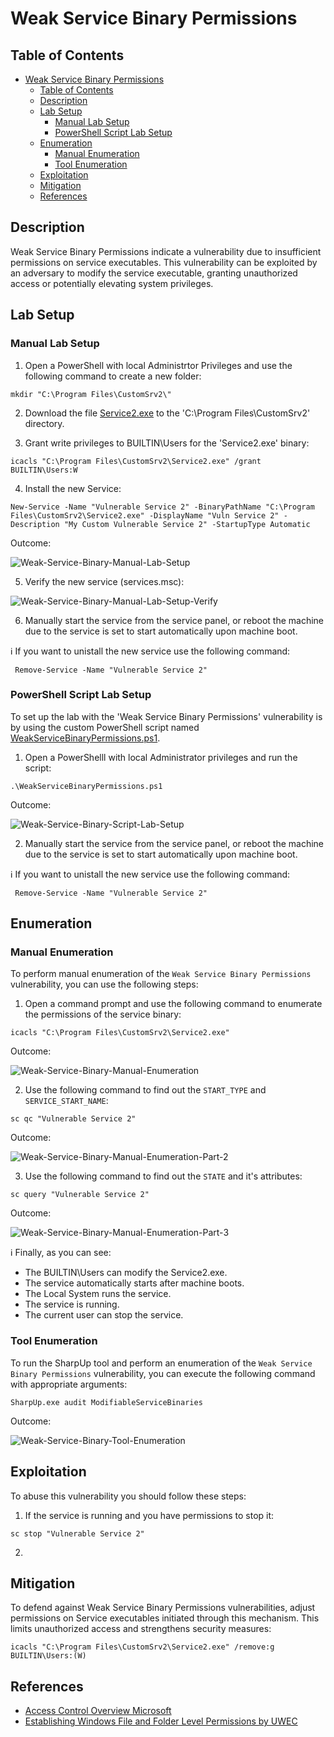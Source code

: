 # Weak Service Binary Permissions

## Table of Contents

- [Weak Service Binary Permissions](#weak-service-binary-permissions)
  - [Table of Contents](#table-of-contents)
  - [Description](#description)
  - [Lab Setup](#lab-setup)
    - [Manual Lab Setup](#manual-lab-setup)
    - [PowerShell Script Lab Setup](#powershell-script-lab-setup)
  - [Enumeration](#enumeration)
    - [Manual Enumeration](#manual-enumeration)
    - [Tool Enumeration](#tool-enumeration)
  - [Exploitation](#exploitation)
  - [Mitigation](#mitigation)
  - [References](#references)

## Description

Weak Service Binary Permissions indicate a vulnerability due to insufficient permissions on service executables. This vulnerability can be exploited by an adversary to modify the service executable, granting unauthorized access or potentially elevating system privileges.

## Lab Setup

### Manual Lab Setup

1) Open a PowerShell with local Administrtor Privileges and use the following command to create a new folder:

```
mkdir "C:\Program Files\CustomSrv2\"
```

2) Download the file [Service2.exe](/Lab-Setup-Binary/Service2.exe) to the 'C:\Program Files\CustomSrv2' directory.

3) Grant write privileges to BUILTIN\Users for the 'Service2.exe' binary:

```
icacls "C:\Program Files\CustomSrv2\Service2.exe" /grant BUILTIN\Users:W
```

4) Install the new Service:

```
New-Service -Name "Vulnerable Service 2" -BinaryPathName "C:\Program Files\CustomSrv2\Service2.exe" -DisplayName "Vuln Service 2" -Description "My Custom Vulnerable Service 2" -StartupType Automatic
```

Outcome:

![Weak-Service-Binary-Manual-Lab-Setup](/Pictures/Weak-Service-Binary-Manual-Lab-Setup.png)

5) Verify the new service (services.msc):

![Weak-Service-Binary-Manual-Lab-Setup-Verify](/Pictures/Weak-Service-Binary-Manual-Lab-Setup-Verify.png)

6) Manually start the service from the service panel, or reboot the machine due to the service is set to start automatically upon machine boot.

:information_source: If you want to unistall the new service use the following command:

```
 Remove-Service -Name "Vulnerable Service 2"
```

### PowerShell Script Lab Setup

To set up the lab with the 'Weak Service Binary Permissions' vulnerability is by using the custom PowerShell script named [WeakServiceBinaryPermissions.ps1](/Lab-Setup-Scripts/WeakServiceBinaryPermissions.ps1).

1) Open a PowerShelll with local Administrator privileges and run the script:

```
.\WeakServiceBinaryPermissions.ps1
```

Outcome:

![Weak-Service-Binary-Script-Lab-Setup](/Pictures/Weak-Service-Binary-Script-Lab-Setup.png)

2) Manually start the service from the service panel, or reboot the machine due to the service is set to start automatically upon machine boot.

:information_source: If you want to unistall the new service use the following command:

```
 Remove-Service -Name "Vulnerable Service 2"
```

## Enumeration

### Manual Enumeration

To perform manual enumeration of the `Weak Service Binary Permissions` vulnerability, you can use the following steps:

1) Open a command prompt and use the following command to enumerate the permissions of the service binary:

```
icacls "C:\Program Files\CustomSrv2\Service2.exe"
```

Outcome:

![Weak-Service-Binary-Manual-Enumeration](/Pictures/Weak-Service-Binary-Manual-Enumeration.png)

2) Use the following command to find out the `START_TYPE` and `SERVICE_START_NAME`:

```
sc qc "Vulnerable Service 2"
```

Outcome:

![Weak-Service-Binary-Manual-Enumeration-Part-2](/Pictures/Weak-Service-Binary-Manual-Enumeration-Part-2.png)

3) Use the following command to find out the `STATE` and it's attributes:

```
sc query "Vulnerable Service 2"
```

Outcome:

![Weak-Service-Binary-Manual-Enumeration-Part-3](/Pictures/Weak-Service-Binary-Manual-Enumeration-Part-3.png)

:information_source: Finally, as you can see: 

- The BUILTIN\Users can modify the Service2.exe.
- The service automatically starts after machine boots.
- The Local System runs the service.
- The service is running.
- The current user can stop the service.

### Tool Enumeration

To run the SharpUp tool and perform an enumeration of the `Weak Service Binary Permissions` vulnerability, you can execute the following command with appropriate arguments:

```
SharpUp.exe audit ModifiableServiceBinaries
```

Outcome:

![Weak-Service-Binary-Tool-Enumeration](/Pictures/Weak-Service-Binary-Tool-Enumeration.png)

## Exploitation

To abuse this vulnerability you should follow these steps:

1) If the service is running and you have permissions to stop it:

```
sc stop "Vulnerable Service 2"
```

2) 

## Mitigation

To defend against Weak Service Binary Permissions vulnerabilities, adjust permissions on Service executables initiated through this mechanism. This limits unauthorized access and strengthens security measures:

```
icacls "C:\Program Files\CustomSrv2\Service2.exe" /remove:g BUILTIN\Users:(W)
```

## References

- [Access Control Overview Microsoft](https://learn.microsoft.com/en-us/windows/security/identity-protection/access-control/access-control)
- [Establishing Windows File and Folder Level Permissions by UWEC](https://www.uwec.edu/kb/article/drives-establishing-windows-file-and-folder-level-permissions/)